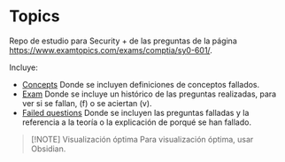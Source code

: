 # Topics
Repo de estudio para Security + de las preguntas de la página https://www.examtopics.com/exams/comptia/sy0-601/.

Incluye:
* [Concepts](Concepts.md) Donde se incluyen definiciones de conceptos fallados.
* [Exam](Exam.md) Donde se incluye un histórico de las preguntas realizadas, para ver si se fallan, (f) o se aciertan (v).
* [Failed questions](Failed%20questions.md) Donde se incluyen las preguntas falladas y la referencia a la teoría o la explicación de porqué se han fallado.



> [!NOTE] Visualización óptima
> Para visualización óptima, usar Obsidian.
